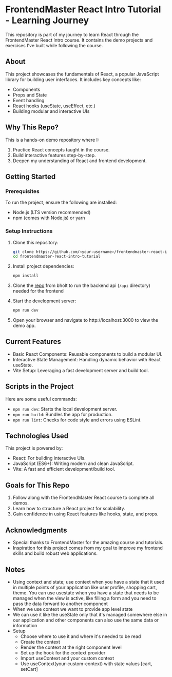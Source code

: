 # FrontendMaster React Intro Tutorial - Learning Journey

This repository is part of my journey to learn React through the FrontendMaster React Intro course. It contains the demo projects and exercises I've built while following the course.

## About

This project showcases the fundamentals of React, a popular JavaScript library for building user interfaces. It includes key concepts like:

- Components
- Props and State
- Event handling
- React hooks (useState, useEffect, etc.)
- Building modular and interactive UIs

## Why This Repo?

This is a hands-on demo repository where I:

1. Practice React concepts taught in the course.
2. Build interactive features step-by-step.
3. Deepen my understanding of React and frontend development.

## Getting Started

### Prerequisites

To run the project, ensure the following are installed:

- Node.js (LTS version recommended)
- npm (comes with Node.js) or yarn

### Setup Instructions

1. Clone this repository:
   ```bash
   git clone https://github.com/<your-username>/frontendmaster-react-intro-tutorial.git
   cd frontendmaster-react-intro-tutorial
   ```

2. Install project dependencies:
   ```bash
   npm install
   ```

3. Clone the [repo](https://github.com/btholt/citr-v9-project/tree/main/api) from bholt to run the backend api (`/api` directory) needed for the frontend
   
4. Start the development server:
   ```bash
   npm run dev
   ```

4. Open your browser and navigate to http://localhost:3000 to view the demo app.

## Current Features

- Basic React Components: Reusable components to build a modular UI.
- Interactive State Management: Handling dynamic behavior with React useState.
- Vite Setup: Leveraging a fast development server and build tool.

## Scripts in the Project

Here are some useful commands:

- `npm run dev`: Starts the local development server.
- `npm run build`: Bundles the app for production.
- `npm run lint`: Checks for code style and errors using ESLint.

## Technologies Used

This project is powered by:

- React: For building interactive UIs.
- JavaScript (ES6+): Writing modern and clean JavaScript.
- Vite: A fast and efficient development/build tool.

## Goals for This Repo

1. Follow along with the FrontendMaster React course to complete all demos.
2. Learn how to structure a React project for scalability.
3. Gain confidence in using React features like hooks, state, and props.

## Acknowledgments

- Special thanks to FrontendMaster for the amazing course and tutorials.
- Inspiration for this project comes from my goal to improve my frontend skills and build robust web applications.

## Notes
- Using context and state; use context when you have a state that it used in multiple points of your application like user profile, shopping cart, theme. You can use usestate when you have a state that needs to be managed when the view is active, like filling a form and you need to pass the data forward to another component
- When we use context we want to provide app level state
- We can use it like the useState only that it's managed somewhere else in our application and other components can also use the same data or information
- Setup
  - Choose where to use it and where it's needed to be read
  - Create the context
  - Render the context at the right component level
  - Set up the hook for the context provider
  - Import useContext and your custom context
  - Use useContext(your-custom-context) with state values [cart, setCart] 

